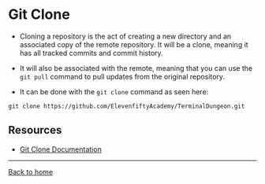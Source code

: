 # Git Clone

- Cloning a repository is the act of creating a new directory and an associated copy of the remote repository. It will be a clone, meaning it has all tracked commits and commit history.

- It will also be associated with the remote, meaning that you can use the `git pull` command to pull updates from the original repository.

- It can be done with the `git clone` command as seen here:
```
git clone https://github.com/ElevenfiftyAcademy/TerminalDungeon.git
```

## Resources

- [Git Clone Documentation](https://git-scm.com/docs/git-clone (Links to an external site.))

---

[Back to home](../README.md)